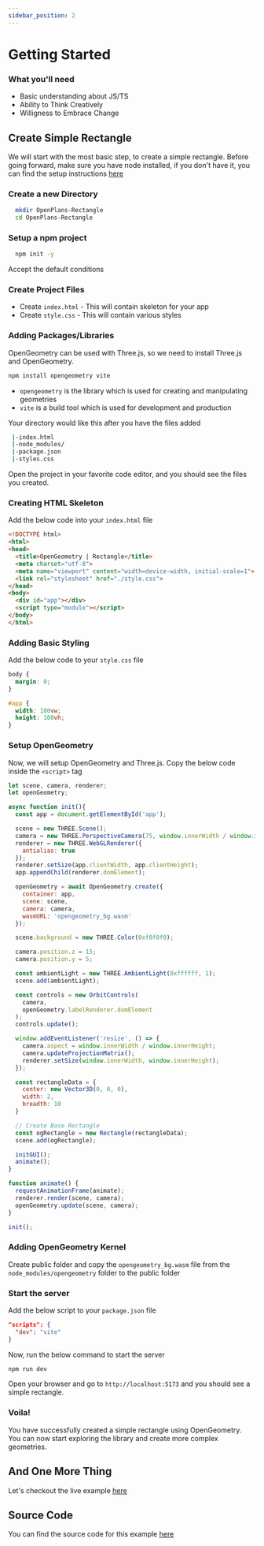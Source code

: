 ```yaml
---
sidebar_position: 2
---
```


# Getting Started

### What you'll need

- Basic understanding about JS/TS
- Ability to Think Creatively
- Willigness to Embrace Change

## Create Simple Rectangle

We will start with the most basic step, to create a simple rectangle.
Before going forward, make sure you have node installed, if you don't have it, you can find the setup instructions [<u>here</u>](https://nodejs.org/en/download)

### Create a new Directory
```bash
  mkdir OpenPlans-Rectangle
  cd OpenPlans-Rectangle
```

### Setup a npm project
```bash
  npm init -y
```
Accept the default conditions

### Create Project Files
- Create `index.html` - This will contain skeleton for your app
- Create `style.css` - This will contain various styles

### Adding Packages/Libraries
OpenGeometry can be used with Three.js, so we need to install Three.js and OpenGeometry.
```bash
npm install opengeometry vite
```
- `opengeometry` is the library which is used for creating and manipulating geometries
- `vite` is a build tool which is used for development and production

Your directory would like this after you have the files added
```bash
 |-index.html
 |-node_modules/
 |-package.json
 |-styles.css
```

Open the project in your favorite code editor, and you should see the files you created.

### Creating HTML Skeleton
Add the below code into your `index.html` file
```html
<!DOCTYPE html>
<html>
<head>
  <title>OpenGeometry | Rectangle</title>
  <meta charset="utf-8">
  <meta name="viewport" content="width=device-width, initial-scale=1">
  <link rel="stylesheet" href="./style.css">
</head>
<body>
  <div id="app"></div>
  <script type="module"></script>
</body>
</html>
```

### Adding Basic Styling
Add the below code to your `style.css` file
```css
body {
  margin: 0;
}

#app {
  width: 100vw;
  height: 100vh;
}
```

### Setup OpenGeometry
Now, we will setup OpenGeometry and Three.js.
Copy the below code inside the `<script>` tag
```js
let scene, camera, renderer;
let openGeometry;

async function init(){
  const app = document.getElementById('app');

  scene = new THREE.Scene();
  camera = new THREE.PerspectiveCamera(75, window.innerWidth / window.innerHeight, 0.1, 1000);
  renderer = new THREE.WebGLRenderer({
    antialias: true
  });
  renderer.setSize(app.clientWidth, app.clientHeight);
  app.appendChild(renderer.domElement);

  openGeometry = await OpenGeometry.create({
    container: app,
    scene: scene,
    camera: camera,
    wasmURL: 'opengeometry_bg.wasm'
  });

  scene.background = new THREE.Color(0xf0f0f0);

  camera.position.z = 15;
  camera.position.y = 5;

  const ambientLight = new THREE.AmbientLight(0xffffff, 1);
  scene.add(ambientLight);

  const controls = new OrbitControls(
    camera,
    openGeometry.labelRenderer.domElement
  );
  controls.update();

  window.addEventListener('resize', () => {
    camera.aspect = window.innerWidth / window.innerHeight;
    camera.updateProjectionMatrix();
    renderer.setSize(window.innerWidth, window.innerHeight);
  });

  const rectangleData = {
    center: new Vector3D(0, 0, 0),
    width: 2,
    breadth: 10
  }

  // Create Base Rectangle
  const ogRectangle = new Rectangle(rectangleData);
  scene.add(ogRectangle);

  initGUI();
  animate();
}

function animate() {
  requestAnimationFrame(animate);
  renderer.render(scene, camera);
  openGeometry.update(scene, camera);
}

init();
```

### Adding OpenGeometry Kernel
Create public folder and copy the `opengeometry_bg.wasm` file from the `node_modules/opengeometry` folder to the public folder

### Start the server
Add the below script to your `package.json` file
```json
"scripts": {
  "dev": "vite"
}
```
Now, run the below command to start the server
```bash
npm run dev
```
Open your browser and go to `http://localhost:5173` and you should see a simple rectangle.

### Voila!
You have successfully created a simple rectangle using OpenGeometry. You can now start exploring the library and create more complex geometries.

## And One More Thing
Let's checkout the live example [<u>here</u>](https://demos.opengeometry.io/src/kernel/primitives/rectangle.html)

## Source Code
You can find the source code for this example [<u>here</u>](https://github.com/OpenGeometry-io/quickstart-js)